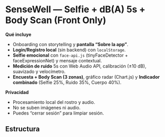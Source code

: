 # SenseWell — Selfie + dB(A) 5s + Body Scan (Front Only)

**Qué incluye**
- Onboarding con storytelling y **pantalla “Sobre la app”**.
- **Login/Registro local** (sin backend) con `localStorage`.
- **Selfie emocional** con `face-api.js` (tinyFaceDetector + faceExpressionNet) y mensaje contextual.
- **Medición de ruido** 5s con Web Audio API, calibración (±10 dB), suavizado y velocímetro.
- **Encuesta + Body Scan (3 zonas)**, gráfico radar (Chart.js) y **Indicador combinado** (Selfie 25%, Ruido 35%, Cuerpo 40%).

**Privacidad**
- Procesamiento local del rostro y audio.
- No se suben imágenes ni audio.
- Puedes “cerrar sesión” para limpiar sesión.

## Estructura
